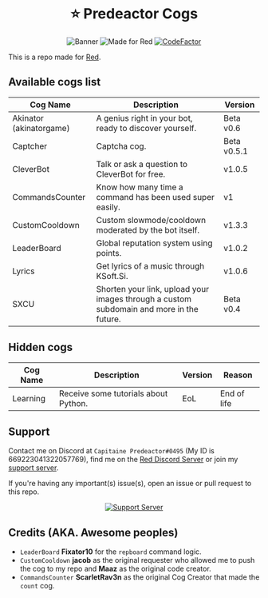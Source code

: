 <h1 align="center">⭐ Predeactor Cogs</h1>

<p align="center">
  <img src="https://repository-images.githubusercontent.com/245725383/9a2ea880-121e-11eb-92db-c3bdf6b825ec" alt="Banner">
  <img src="https://img.shields.io/badge/Made%20for-Red%20v3-red?logo=discord" alt="Made for Red">
  <a href="https://www.codefactor.io/repository/github/predeactor/predeactor-cogs">
    <img src="https://www.codefactor.io/repository/github/predeactor/predeactor-cogs/badge" alt="CodeFactor" />
  </a>
</p>

This is a repo made for [Red](https://github.com/Cog-Creators/Red-DiscordBot).

## Available cogs list

| Cog Name                | Description                                                                              | Version     |
| ----------------------- | ---------------------------------------------------------------------------------------- | ----------- |
| Akinator (akinatorgame) | A genius right in your bot, ready to discover yourself.                                  | Beta v0.6   |
| Captcher                | Captcha cog.                                                                             | Beta v0.5.1 |
| CleverBot               | Talk or ask a question to CleverBot for free.                                            | v1.0.5      |
| CommandsCounter         | Know how many time a command has been used super easily.                                 | v1          |
| CustomCooldown          | Custom slowmode/cooldown moderated by the bot itself.                                    | v1.3.3      |
| LeaderBoard             | Global reputation system using points.                                                   | v1.0.2      |
| Lyrics                  | Get lyrics of a music through KSoft.Si.                                                  | v1.0.6      |
| SXCU                    | Shorten your link, upload your images through a custom subdomain and more in the future. | Beta v0.4   |

## Hidden cogs

| Cog Name | Description                          | Version | Reason      |
| -------- | ------------------------------------ | ------- | ----------- |
| Learning | Receive some tutorials about Python. | EoL     | End of life |

## Support

Contact me on Discord at `Capitaine Predeactor#0495` (My ID is 669223041322057769), find me on the [Red Discord Server](https://discord.gg/red) or join my [support server](https://discord.gg/zg6ydua).

If you're having any important(s) issue(s), open an issue or pull request to this repo.
<p align="center">
  <a href="https://discord.gg/zg6ydua">
    <img src="https://discord.com/api/guilds/731147725902708827/widget.png?style=banner4" alt="Support Server">
  </a>
</p>

## Credits (AKA. Awesome peoples)

* `LeaderBoard` **Fixator10** for the `repboard` command logic.
* `CustomCooldown` **jacob** as the original requester who allowed me to push the cog to my repo and **Maaz** as the original code creator.
* `CommandsCounter` **ScarletRav3n** as the original Cog Creator that made the `count` cog.
